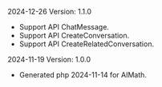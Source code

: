 2024-12-26 Version: 1.1.0
- Support API ChatMessage.
- Support API CreateConversation.
- Support API CreateRelatedConversation.


2024-11-19 Version: 1.0.0
- Generated php 2024-11-14 for AIMath.

